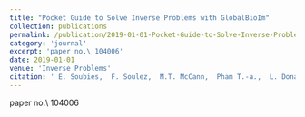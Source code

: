 ```yaml
---
title: "Pocket Guide to Solve Inverse Problems with GlobalBioIm"
collection: publications
permalink: /publication/2019-01-01-Pocket-Guide-to-Solve-Inverse-Problems-with-GlobalBioIm
category: 'journal'
excerpt: 'paper no.\ 104006'
date: 2019-01-01
venue: 'Inverse Problems'
citation: ' E. Soubies,  F. Soulez,  M.T. McCann,  Pham T.-a.,  L. Donati,  T. Debarre,  D. Sage,  M. Unser, &quot;Pocket Guide to Solve Inverse Problems with GlobalBioIm.&quot; <i>Inverse Problems</i>, 35, 10, 1--20, October 01, 2019.'
---
```

paper no.\ 104006
